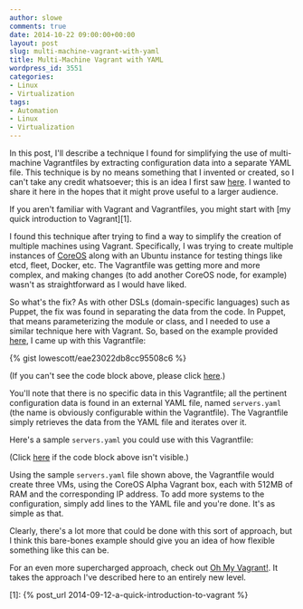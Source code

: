 ```yaml
---
author: slowe
comments: true
date: 2014-10-22 09:00:00+00:00
layout: post
slug: multi-machine-vagrant-with-yaml
title: Multi-Machine Vagrant with YAML
wordpress_id: 3551
categories:
- Linux
- Virtualization
tags:
- Automation
- Linux
- Virtualization
---
```


In this post, I'll describe a technique I found for simplifying the use of multi-machine Vagrantfiles by extracting configuration data into a separate YAML file. This technique is by no means something that I invented or created, so I can't take any credit whatsoever; this is an idea I first saw [here](http://liquidat.wordpress.com/2014/03/03/howto-vagrant-libvirt-multi-multi-machine-ansible-and-puppet/). I wanted to share it here in the hopes that it might prove useful to a larger audience.

If you aren't familiar with Vagrant and Vagrantfiles, you might start with [my quick introduction to Vagrant][1].

I found this technique after trying to find a way to simplify the creation of multiple machines using Vagrant. Specifically, I was trying to create multiple instances of [CoreOS](https://coreos.com) along with an Ubuntu instance for testing things like etcd, fleet, Docker, etc. The Vagrantfile was getting more and more complex, and making changes (to add another CoreOS node, for example) wasn't as straightforward as I would have liked.

So what's the fix? As with other DSLs (domain-specific languages) such as Puppet, the fix was found in separating the data from the code. In Puppet, that means parameterizing the module or class, and I needed to use a similar technique here with Vagrant. So, based on the example provided [here](http://liquidat.wordpress.com/2014/03/03/howto-vagrant-libvirt-multi-multi-machine-ansible-and-puppet/), I came up with this Vagrantfile:

{% gist lowescott/eae23022db8cc95508c6 %}

(If you can't see the code block above, please click [here](https://gist.github.com/lowescott/eae23022db8cc95508c6).)

You'll note that there is no specific data in this Vagrantfile; all the pertinent configuration data is found in an external YAML file, named `servers.yaml` (the name is obviously configurable within the Vagrantfile). The Vagrantfile simply retrieves the data from the YAML file and iterates over it.

Here's a sample `servers.yaml` you could use with this Vagrantfile:

(Click [here](https://gist.github.com/lowescott/4ca1e0c960bbd450ea0e) if the code block above isn't visible.)

Using the sample `servers.yaml` file shown above, the Vagrantfile would create three VMs, using the CoreOS Alpha Vagrant box, each with 512MB of RAM and the corresponding IP address. To add more systems to the configuration, simply add lines to the YAML file and you're done. It's as simple as that.

Clearly, there's a lot more that could be done with this sort of approach, but I think this bare-bones example should give you an idea of how flexible something like this can be.

For an even more supercharged approach, check out [Oh My Vagrant!](https://ttboj.wordpress.com/2014/09/03/introducing-oh-my-vagrant/). It takes the approach I've described here to an entirely new level.

[1]: {% post_url 2014-09-12-a-quick-introduction-to-vagrant %}
